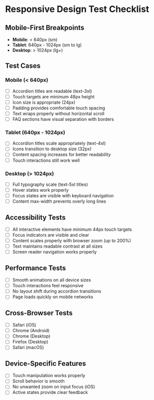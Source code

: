 # Responsive Design Test Checklist

## Mobile-First Breakpoints

- **Mobile**: < 640px (sm)
- **Tablet**: 640px - 1024px (sm to lg)
- **Desktop**: > 1024px (lg+)

## Test Cases

### Mobile (< 640px)

- [ ] Accordion titles are readable (text-3xl)
- [ ] Touch targets are minimum 48px height
- [ ] Icon size is appropriate (24px)
- [ ] Padding provides comfortable touch spacing
- [ ] Text wraps properly without horizontal scroll
- [ ] FAQ sections have visual separation with borders

### Tablet (640px - 1024px)

- [ ] Accordion titles scale appropriately (text-4xl)
- [ ] Icons transition to desktop size (32px)
- [ ] Content spacing increases for better readability
- [ ] Touch interactions still work well

### Desktop (> 1024px)

- [ ] Full typography scale (text-5xl titles)
- [ ] Hover states work properly
- [ ] Focus states are visible with keyboard navigation
- [ ] Content max-width prevents overly long lines

## Accessibility Tests

- [ ] All interactive elements have minimum 44px touch targets
- [ ] Focus indicators are visible and clear
- [ ] Content scales properly with browser zoom (up to 200%)
- [ ] Text maintains readable contrast at all sizes
- [ ] Screen reader navigation works properly

## Performance Tests

- [ ] Smooth animations on all device sizes
- [ ] Touch interactions feel responsive
- [ ] No layout shift during accordion transitions
- [ ] Page loads quickly on mobile networks

## Cross-Browser Tests

- [ ] Safari (iOS)
- [ ] Chrome (Android)
- [ ] Chrome (Desktop)
- [ ] Firefox (Desktop)
- [ ] Safari (macOS)

## Device-Specific Features

- [ ] Touch manipulation works properly
- [ ] Scroll behavior is smooth
- [ ] No unwanted zoom on input focus (iOS)
- [ ] Active states provide clear feedback

